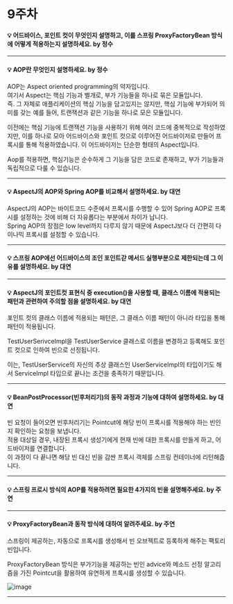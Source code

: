 # 9주차  

#### :bulb: 어드바이스, 포인트 컷이 무엇인지 설명하고, 이를 스프링 ProxyFactoryBean 방식에 어떻게 적용하는지 설명하세요. by 정수

--------

#### :bulb: AOP란 무엇인지 설명하세요. by 정수

AOP는 Aspect oriented programming의 약자입니다.  
여기서 Aspect는 핵심 기능과 별개로, 부가 기능들을 하나로 묶은 모듈입니다.  
즉. 그 자체로 애플리케이션의 핵심 기능을 담고있지는 않지만, 핵심 기능에 부가되어 의미를 갖는 예를 들어, 트랜잭션과 같은 기능을 하나로 모은 모듈입니다.   

이전에는 핵심 기능에 트랜잭션 기능을 사용하기 위해 여러 코드에 중복적으로 작성하였지만, 이를 하나로 모아 어드바이스와 포인트 컷으로 이루어진 어드바이저로 만들어 프록시를 통해 적용하였습니다.
이 어드바이저는 단순한 형태의 Aspect입니다.  

Aop를 적용하면, 핵심기능은 순수하게 그 기능을 담은 코드로 존재하고, 부가 기능들과 독립적으로 다룰 수 있습니다.  


--------

#### :bulb: AspectJ의 AOP와 Spring AOP를 비교해서 설명하세요. by 대연

AspectJ의 AOP는 바이트코드 수준에서 프록시를 수행할 수 있어 Spring AOP로 프록시를 설정하는 것에 비해 더 자유롭다는 부분에서 차이가 납니다.  
Spring AOP의 장점은 low level까지 다루지 않기 때문에 AspectJ보다 더 간편히 다이나믹 프록시를 설정할 수 있습니다.

--------

#### :bulb: 스프링 AOP에선 어드바이스의 조인 포인트갇 메서드 실행부분으로 제한되는데 그 이유를 설명하세요. by 대연

--------

#### :bulb: AspectJ의 포인트컷 표현식 중 execution()을 사용할 때, 클래스 이름에 적용되는 패턴과 관련하여 주의할 점을 설명하세요. by 대연

포인트 컷의 클래스 이름에 적용되는 패턴은, 그 클래스 이름 패턴이 아니라 타입을 통해 패턴이 적용됩니다.  

TestUserSerivceImpl을 TestUserService 클래스로 이름을 변경하고 등록해도 포인트 컷으로 인하여 빈으로 선정됩니다.  

이는, TestUserService의 자신의 추상 클래스인 UserServiceImpl의 타입이기도 해서 ServiceImpl 타입으로 끝나는 조건을 충족하기 때문입니다.  


--------

#### :bulb: BeanPostProcessor(빈후처리기)의 동작 과정과 기능에 대하여 설명하세요. by 대연

빈 요청이 들어오면 빈후처리기는 Pointcut에 해당 빈이 프록시를 적용해야 하는 빈인지 확인하는 요청을 보냅니다.  
적용 대상일 경우, 내장된 프록시 생성기에게 현재 빈에 대한 프록시를 만들게 하고, 어드바이저를 연결합니다.  
이 과정이 다 끝나면 해당 빈 대신 빈을 감싼 프록시 객체를 스프링 컨테이너에 리턴해줍니다.

--------

#### :bulb: 스프링 프로시 방식의 AOP를 적용하려면 필요한 4가지의 빈을 설명해주세요. by 주연

--------

#### :bulb: ProxyFactoryBean과 동작 방식에 대하여 알려주세요. by 주연

스프링이 제공하는, 자동으로 프록시를 생성해서 빈 오브젝트로 등록하게 해주는 팩토리 빈입니다.  

ProxyFactoryBean 방식은 부가기능을 제공하는 빈인 advice와 메소드 선정 알고리즘을 가진 Pointcut을 활용하여 유연하게 프록시를 생성할 수 있습니다.  

![image](https://user-images.githubusercontent.com/38308337/131527383-532c3c27-0962-48b5-85ee-170ce79c01c9.png)

--------

